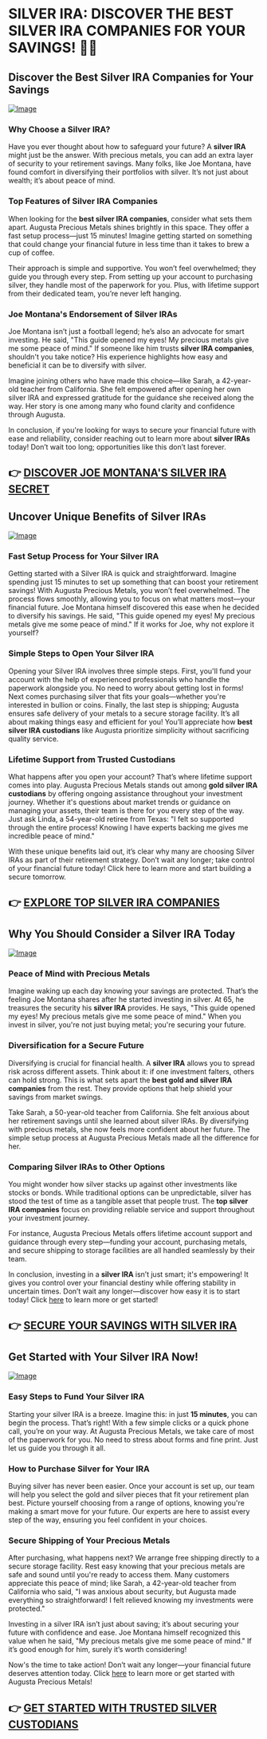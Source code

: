 # SILVER IRA: DISCOVER THE BEST SILVER IRA COMPANIES FOR YOUR SAVINGS! 🥈✨

## Discover the Best Silver IRA Companies for Your Savings

[![Image](https://gchaffi.com/eyVBiHC2)](https://gchaffi.com/eyVBiHC2)

### Why Choose a Silver IRA?
Have you ever thought about how to safeguard your future? A **silver IRA** might just be the answer. With precious metals, you can add an extra layer of security to your retirement savings. Many folks, like Joe Montana, have found comfort in diversifying their portfolios with silver. It’s not just about wealth; it’s about peace of mind.

### Top Features of Silver IRA Companies
When looking for the **best silver IRA companies**, consider what sets them apart. Augusta Precious Metals shines brightly in this space. They offer a fast setup process—just 15 minutes! Imagine getting started on something that could change your financial future in less time than it takes to brew a cup of coffee.

Their approach is simple and supportive. You won’t feel overwhelmed; they guide you through every step. From setting up your account to purchasing silver, they handle most of the paperwork for you. Plus, with lifetime support from their dedicated team, you’re never left hanging.

### Joe Montana's Endorsement of Silver IRAs
Joe Montana isn’t just a football legend; he’s also an advocate for smart investing. He said, "This guide opened my eyes! My precious metals give me some peace of mind." If someone like him trusts **silver IRA companies**, shouldn't you take notice? His experience highlights how easy and beneficial it can be to diversify with silver.

Imagine joining others who have made this choice—like Sarah, a 42-year-old teacher from California. She felt empowered after opening her own silver IRA and expressed gratitude for the guidance she received along the way. Her story is one among many who found clarity and confidence through Augusta.

In conclusion, if you're looking for ways to secure your financial future with ease and reliability, consider reaching out to learn more about **silver IRAs** today! Don’t wait too long; opportunities like this don’t last forever.



## 👉 [DISCOVER JOE MONTANA'S SILVER IRA SECRET](https://gchaffi.com/eyVBiHC2)

## Uncover Unique Benefits of Silver IRAs  
[![Image](https://apmaffiliates.com/creatives/FINAL_230619_SilverIRA_Banners_850x350.jpg)](https://gchaffi.com/eyVBiHC2)  

### Fast Setup Process for Your Silver IRA  
Getting started with a Silver IRA is quick and straightforward. Imagine spending just 15 minutes to set up something that can boost your retirement savings! With Augusta Precious Metals, you won’t feel overwhelmed. The process flows smoothly, allowing you to focus on what matters most—your financial future. Joe Montana himself discovered this ease when he decided to diversify his savings. He said, "This guide opened my eyes! My precious metals give me some peace of mind." If it works for Joe, why not explore it yourself?  

### Simple Steps to Open Your Silver IRA  
Opening your Silver IRA involves three simple steps. First, you'll fund your account with the help of experienced professionals who handle the paperwork alongside you. No need to worry about getting lost in forms! Next comes purchasing silver that fits your goals—whether you're interested in bullion or coins. Finally, the last step is shipping; Augusta ensures safe delivery of your metals to a secure storage facility. It’s all about making things easy and efficient for you! You’ll appreciate how **best silver IRA custodians** like Augusta prioritize simplicity without sacrificing quality service.

### Lifetime Support from Trusted Custodians  
What happens after you open your account? That’s where lifetime support comes into play. Augusta Precious Metals stands out among **gold silver IRA custodians** by offering ongoing assistance throughout your investment journey. Whether it's questions about market trends or guidance on managing your assets, their team is there for you every step of the way. Just ask Linda, a 54-year-old retiree from Texas: "I felt so supported through the entire process! Knowing I have experts backing me gives me incredible peace of mind."  

With these unique benefits laid out, it’s clear why many are choosing Silver IRAs as part of their retirement strategy. Don’t wait any longer; take control of your financial future today! Click here to learn more and start building a secure tomorrow.



## 👉 [EXPLORE TOP SILVER IRA COMPANIES](https://gchaffi.com/eyVBiHC2)

## Why You Should Consider a Silver IRA Today

[![Image](https://apmaffiliates.com/creatives/FINAL_230619_SilverIRA_Banners_300x600.jpg)](https://gchaffi.com/eyVBiHC2)

### Peace of Mind with Precious Metals  
Imagine waking up each day knowing your savings are protected. That’s the feeling Joe Montana shares after he started investing in silver. At 65, he treasures the security his **silver IRA** provides. He says, "This guide opened my eyes! My precious metals give me some peace of mind." When you invest in silver, you're not just buying metal; you're securing your future.

### Diversification for a Secure Future  
Diversifying is crucial for financial health. A **silver IRA** allows you to spread risk across different assets. Think about it: if one investment falters, others can hold strong. This is what sets apart the **best gold and silver IRA companies** from the rest. They provide options that help shield your savings from market swings.

Take Sarah, a 50-year-old teacher from California. She felt anxious about her retirement savings until she learned about silver IRAs. By diversifying with precious metals, she now feels more confident about her future. The simple setup process at Augusta Precious Metals made all the difference for her.

### Comparing Silver IRAs to Other Options  
You might wonder how silver stacks up against other investments like stocks or bonds. While traditional options can be unpredictable, silver has stood the test of time as a tangible asset that people trust. The **top silver IRA companies** focus on providing reliable service and support throughout your investment journey.

For instance, Augusta Precious Metals offers lifetime account support and guidance through every step—funding your account, purchasing metals, and secure shipping to storage facilities are all handled seamlessly by their team.

In conclusion, investing in a **silver IRA** isn’t just smart; it's empowering! It gives you control over your financial destiny while offering stability in uncertain times. Don’t wait any longer—discover how easy it is to start today! Click [here](https://gchaffi.com/eyVBiHC2) to learn more or get started!



## 👉 [SECURE YOUR SAVINGS WITH SILVER IRA](https://gchaffi.com/eyVBiHC2)

## Get Started with Your Silver IRA Now!

[![Image](https://apmaffiliates.com/creatives/FINAL_230619_SilverIRA_Banners_970x250.jpg)](https://gchaffi.com/eyVBiHC2)

### Easy Steps to Fund Your Silver IRA  
Starting your silver IRA is a breeze. Imagine this: in just **15 minutes**, you can begin the process. That’s right! With a few simple clicks or a quick phone call, you’re on your way. At Augusta Precious Metals, we take care of most of the paperwork for you. No need to stress about forms and fine print. Just let us guide you through it all.

### How to Purchase Silver for Your IRA  
Buying silver has never been easier. Once your account is set up, our team will help you select the gold and silver pieces that fit your retirement plan best. Picture yourself choosing from a range of options, knowing you're making a smart move for your future. Our experts are here to assist every step of the way, ensuring you feel confident in your choices.

### Secure Shipping of Your Precious Metals  
After purchasing, what happens next? We arrange free shipping directly to a secure storage facility. Rest easy knowing that your precious metals are safe and sound until you're ready to access them. Many customers appreciate this peace of mind; like Sarah, a 42-year-old teacher from California who said, "I was anxious about security, but Augusta made everything so straightforward! I felt relieved knowing my investments were protected."  

Investing in a silver IRA isn’t just about saving; it’s about securing your future with confidence and ease. Joe Montana himself recognized this value when he said, "My precious metals give me some peace of mind." If it’s good enough for him, surely it’s worth considering!  

Now's the time to take action! Don’t wait any longer—your financial future deserves attention today. Click [here](https://gchaffi.com/eyVBiHC2) to learn more or get started with Augusta Precious Metals!



## 👉 [GET STARTED WITH TRUSTED SILVER CUSTODIANS](https://gchaffi.com/eyVBiHC2)
